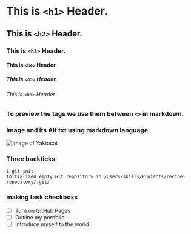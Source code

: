 # This is `<h1>` Header.
## This is `<h2>` Header.
### This is `<h3>` Header.
#### This is `<h4>` Header.
##### This is `<h5>` Header.
###### This is `<h6>` Header.

### To preview the tags we use them between `<>` in markdown.

### Image and its Alt txt using markdown language.
![Image of Yaktocat](https://octodex.github.com/images/yaktocat.png)

### Three backticks
```
$ git init
Initialized empty Git repository in /Users/skills/Projects/recipe-repository/.git/
```
### making task checkboxs
- [ ] Turn on GitHub Pages
- [ ] Outline my portfolio
- [ ] Introduce myself to the world
